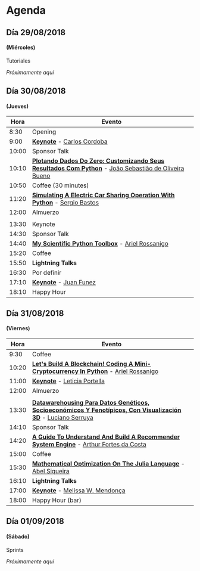 # Agenda

## Día 29/08/2018
#### (Miércoles)

Tutoriales

*Próximamente aquí*

## Día 30/08/2018
#### (Jueves)

| Hora | Evento |
| ----- | ------ |
| 8:30 | Opening |
| 9:00 | [**Keynote**](../program/submissions/#/talks) - [Carlos Cordoba](../program/submissions/#/speakers) |
| 10:00 | Sponsor Talk |
| 10:10 | [**Plotando Dados Do Zero: Customizando Seus Resultados Com Python**](../program/submissions/#/talks) - [João Sebastião de Oliveira Bueno](../program/submissions/#/speakers) |
| 10:50 | Coffee (30 minutes) |
| 11:20 | [**Simulating A Electric Car Sharing Operation With Python**](../program/submissions/#/talks) - [Sergio Bastos](../program/submissions/#/speakers) |
| 12:00 | Almuerzo |
| | |
| 13:30 | Keynote |
| 14:30 | Sponsor Talk |
| 14:40 | [**My Scientific Python Toolbox**](../program/submissions/#/talks) - [Ariel Rossanigo](../program/submissions/#/speakers) |
| 15:20 | Coffee |
| 15:50 | **Lightning Talks** |
| 16:30 | Por definir |
| 17:10 | [**Keynote**](../program/submissions/#/talks) - [Juan Funez](../program/submissions/#/speakers) |
| 18:10 | Happy Hour |

## Día 31/08/2018
#### (Viernes)

| Hora | Evento |
| ---- | ------ |
| 9:30  | Coffee |
| 10:20 | [**Let's Build A Blockchain! Coding A Mini-Cryptocurrency In Python**](../program/submissions/#/talks) - [Ariel Rossanigo](../program/submissions/#/speakers) |
| 11:00 | [**Keynote**](../program/submissions/#/talks) - [Leticia Portella](../program/submissions/#/speakers) |
| 12:00 | Almuerzo   |
| | |
| 13:30 | [**Datawarehousing Para Datos Genéticos, Socioeconómicos Y Fenotípicos, Con Visualización 3D**](../program/submissions/#/talks) - [Luciano Serruya](../program/submissions/#/speakers) |
| 14:10 | Sponsor Talk |
| 14:20 | [**A Guide To Understand And Build A Recommender System Engine**](../program/submissions/#/talks) - [Arthur Fortes da Costa](../program/submissions/#/speakers) |
| 15:00 | Coffee |
| 15:30 | [**Mathematical Optimization On The Julia Language**](../program/submissions/#/talks) - [Abel Siqueira](../program/submissions/#/speakers) |
| 16:10 | **Lightning Talks** |
| 17:00 | [**Keynote**](../program/submissions/#/talks) - [Melissa W. Mendonça](../program/submissions/#/speakers) |
| 18:00 | Happy Hour (bar) |

## Día 01/09/2018
#### (Sábado)

Sprints

*Próximamente aquí*
